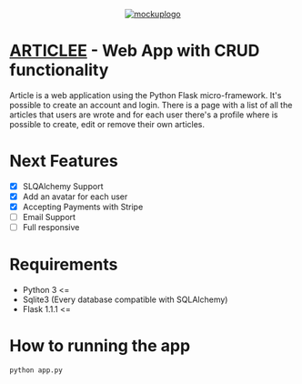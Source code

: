 <p align="center">
  <a href="https://www.danielemingolla.site"><img src="https://i.ibb.co/1JXvqLz/mockuplogo.png" alt="mockuplogo" border="0"></a>

  # <u>ARTICLEE</u> - Web App with CRUD functionality
   Article is a web application using the Python Flask micro-framework. It's possible to create an account and login.
   There is a page with a list of all the articles that users are wrote and for each user there's a profile where is possible to create, edit or remove their own articles.
</p>

# Next Features
- [X] SLQAlchemy Support
- [X] Add an avatar for each user
- [X] Accepting Payments with Stripe
- [ ] Email Support
- [ ] Full responsive

# Requirements
 - Python 3 <=
 - Sqlite3 (Every database compatible with SQLAlchemy)
 - Flask 1.1.1 <=

# How to running the app
 ```
 python app.py
 ```